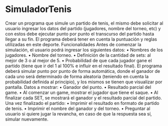 # SimuladorTenis

Crear un programa que simule un partido de tenis, el mismo debe solicitar al usuario ingresar los datos
del partido (jugadores, nombre del torneo, etc) y con estos debe ejecutar punto por punto el transcurso
del partido hasta llegar a su fin.
El programa deberá tener en cuenta la puntuación y reglas utilizadas en este deporte.
Funcionalidades
Antes de comenzar la simulación, el usuario podrá ingresar los siguientes datos:
• Nombres de los jugadores.
• Nombre del torneo.
• Definición de la cantidad de sets: al mejor de 3 o al mejor de 5.
• Probabilidad de que cada jugador gane el partido (tiene que ir del 1 al 100% e influir en el
resultado final).
El programa deberá simular punto por punto de forma automática, donde el ganador de cada uno será
determinado de forma aleatoria (teniendo en cuenta la probabilidad definida al principio), y los mismos
se tienen que visualizar por pantalla. Datos a mostrar:
• Ganador del punto.
• Resultado parcial del game.
• Al comenzar un game, mostrar el jugador que tiene el saque.
• Al finalizar cada SET, se mostrará el ganador y el resultado parcial del partido.
Una vez finalizado el partido:
• Imprimir el resultado en formato de partido de tenis.
• Imprimir el nombre del ganador y del torneo.
• Preguntar al usuario si quiere jugar la revancha, en caso de que la respuesta sea sí, simular nuevamente.
